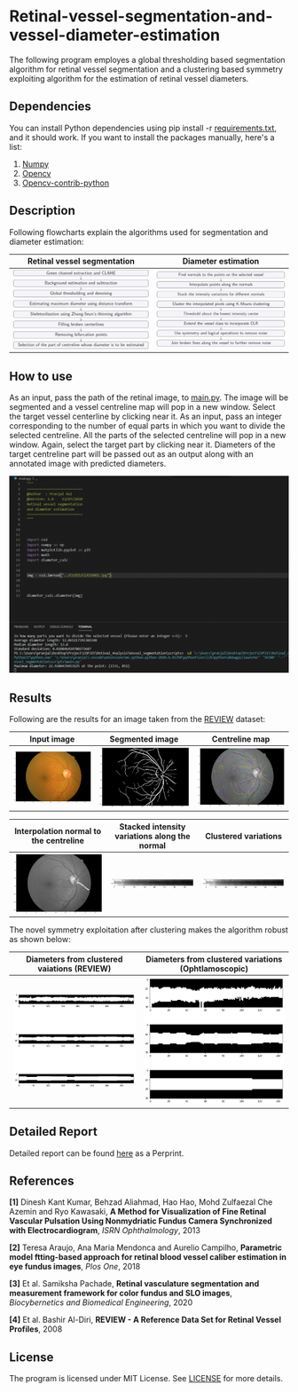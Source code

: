 # Retinal-vessel-segmentation-and-vessel-diameter-estimation
The following program employes a global thresholding based segmentation algorithm for retinal vessel segmentation and a clustering based symmetry exploiting algorithm for the estimation of retinal vessel diameters.
## Dependencies
You can install Python dependencies using pip install -r [requirements.txt](requirements.txt), and it should work. If you want to install the packages manually, here's a list:
1. [Numpy](https://github.com/numpy/numpy/blob/master/INSTALL.rst.txt)
2. [Opencv](https://opencv.org/)
3. [Opencv-contrib-python](https://pypi.org/project/opencv-contrib-python/)
## Description
Following flowcharts explain the algorithms used for segmentation and diameter estimation:

Retinal vessel segmentation                                                             |  Diameter estimation
:--------------------------------------------------------------------------------------:|:-----------------------------------------------------------------------------------------:
<img src="Images/segmentation.png" width="500">                                         |  <img src="Images/dia_estimation.png" width="500">

## How to use
As an input, pass the path of the retinal image, to [main.py](main.py). The image will be segmented and a vessel centreline map will pop in a new window. Select the target vessel centerline by clicking near it. As an input, pass an integer corresponding to the number of equal parts in which you want to divide the selected centreline. All the parts of the selected centreline will pop in a new window. Again, select the target part by clicking near it. Diameters of the target centreline part will be passed out as an output along with an annotated image with predicted diameters.

![Sample video](Images/sample.gif)

## Results
Following are the results for an image taken from the [REVIEW](http://www.aldiri.info/Image%20Datasets/Review.aspx) dataset:

Input image                                         |  Segmented image                                      |   Centreline map  
:--------------------------------------------------:|:-----------------------------------------------------:|:------------------------------------------------------------:
<img src="Images/image.png" width="300">            |  <img src="Images/noise_removal.png" width="300">     |   <img src="Images/selected_vessel.png" width="300"> 

Interpolation normal to the centreline              |  Stacked intensity variations along the normal        |   Clustered variations  
:--------------------------------------------------:|:-----------------------------------------------------:|:------------------------------------------------------------:
<img src="Images/interpolation.png" width="300">    |  <img src="Images/intensity_stacked.png" width="300"> |   <img src="Images/clustered_intensity.png" width="300"> 


The novel symmetry exploitation after clustering makes the algorithm robust as shown below:

Diameters from clustered vaiations (REVIEW)                                             |  Diameters from clustered variations (Ophtlamoscopic)
:--------------------------------------------------------------------------------------:|:-----------------------------------------------------------------------------------------:
<img src="Images/diameter.png" width="500">                                             |  <img src="Images/diam.png" width="500">

## Detailed Report
Detailed report can be found [here](https://arxiv.org/abs/2009.11099) as a Perprint.
## References

**[1]** Dinesh Kant Kumar, Behzad Aliahmad, Hao Hao, Mohd Zulfaezal
Che Azemin and Ryo Kawasaki, **A Method for Visualization of Fine
Retinal Vascular Pulsation Using Nonmydriatic Fundus Camera
Synchronized with Electrocardiogram**, *ISRN Ophthalmology*, 2013

**[2]** Teresa Araujo, Ana Maria Mendonca and Aurelio Campilho,
**Parametric model ftting-based approach for retinal blood vessel
caliber estimation in eye fundus images**, *Plos One*, 2018

**[3]** Et al. Samiksha Pachade, **Retinal vasculature segmentation and
measurement framework for color fundus and SLO images**,
*Biocybernetics and Biomedical Engineering*, 2020

**[4]** Et al. Bashir Al-Diri, **REVIEW - A Reference Data Set for
Retinal Vessel Profiles**, 2008

## License
The program is licensed under MIT License. See [LICENSE](LICENSE) for more details.


